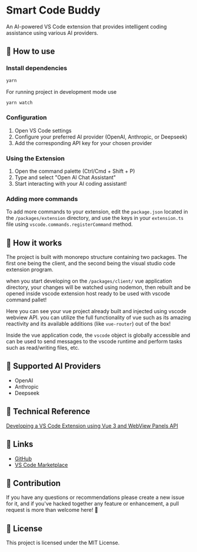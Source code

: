 # Smart Code Buddy

An AI-powered VS Code extension that provides intelligent coding assistance using various AI providers.

## 🚀 How to use

### Install dependencies

```bash
yarn
```

For running project in development mode use

```bash
yarn watch
```

### Configuration

1. Open VS Code settings
2. Configure your preferred AI provider (OpenAI, Anthropic, or Deepseek)
3. Add the corresponding API key for your chosen provider

### Using the Extension

1. Open the command palette (Ctrl/Cmd + Shift + P)
2. Type and select "Open AI Chat Assistant"
3. Start interacting with your AI coding assistant!

### Adding more commands

To add more commands to your extension, edit the `package.json` located in the `/packages/extension` directory, and use the keys in your `extension.ts` file using `vscode.commands.registerCommand` method.

## 🔧 How it works

The project is built with monorepo structure containing two packages. The first one being the client, and the second being the visual studio code extension program.

when you start developing on the `/packages/client/` vue application directory, your changes will be watched using nodemon, then rebuilt and be opened inside vscode extension host ready to be used with vscode command pallet!

Here you can see your vue project already built and injected using vscode webview API. you can utilize the full functionality of vue such as its amazing reactivity and its available additions (like `vue-router`) out of the box!

Inside the vue application code, the `vscode` object is globally accessible and can be used to send messages to the vscode runtime and perform tasks such as read/writing files, etc.

## 🤖 Supported AI Providers

- OpenAI
- Anthropic
- Deepseek

## 📄 Technical Reference

[Developing a VS Code Extension using Vue 3 and WebView Panels API](https://medium.com/@mhdi_kr/developing-a-vs-code-extension-using-vue-3-and-webview-panels-api-536d87ce653a)

## 🔗 Links

- [GitHub](https://github.com/cofficlab/CodeBuddy)
- [VS Code Marketplace](https://marketplace.visualstudio.com/items?itemName=coffic.smart-buddy)

## 🤝 Contribution

If you have any questions or recommendations please create a new issue for it, and if you've hacked together any feature or enhancement, a pull request is more than welcome here! 🙏

## 📝 License

This project is licensed under the MIT License.